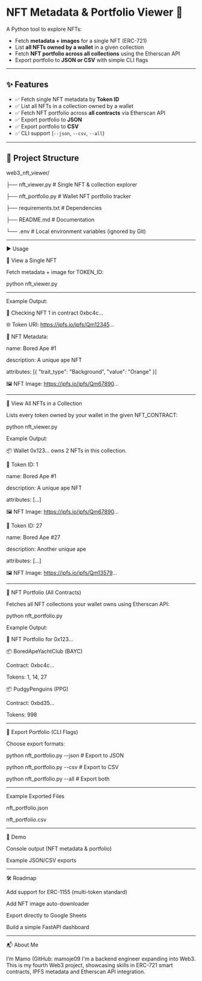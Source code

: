 # NFT Metadata & Portfolio Viewer 🎨  

A Python tool to explore NFTs:  
- Fetch **metadata + images** for a single NFT (ERC-721)  
- List **all NFTs owned by a wallet** in a given collection  
- Fetch **NFT portfolio across all collections** using the Etherscan API  
- Export portfolio to **JSON or CSV** with simple CLI flags  

---

## ✨ Features
- ✅ Fetch single NFT metadata by **Token ID**  
- ✅ List all NFTs in a collection owned by a wallet  
- ✅ Fetch NFT portfolio across **all contracts** via Etherscan API  
- ✅ Export portfolio to **JSON**  
- ✅ Export portfolio to **CSV**  
- ✅ CLI support (`--json`, `--csv`, `--all`)  

---

## 📂 Project Structure

web3_nft_viewer/

├── nft_viewer.py # Single NFT & collection explorer

├── nft_portfolio.py # Wallet NFT portfolio tracker

├── requirements.txt # Dependencies

├── README.md # Documentation
 
└── .env # Local environment variables (ignored by Git)

---

▶️ Usage


🔹 View a Single NFT

Fetch metadata + image for TOKEN_ID:

python nft_viewer.py

---

Example Output:

🔎 Checking NFT 1 in contract 0xbc4c...

🌐 Token URI: https://ipfs.io/ipfs/Qm12345...

📜 NFT Metadata:

   name: Bored Ape #1
   
   description: A unique ape NFT
   
   attributes: [{ "trait_type": "Background", "value": "Orange" }]
   
🖼️ NFT Image: https://ipfs.io/ipfs/Qm67890...


---

🔹 View All NFTs in a Collection

Lists every token owned by your wallet in the given NFT_CONTRACT:

python nft_viewer.py


Example Output:

📦 Wallet 0x123... owns 2 NFTs in this collection.

🔎 Token ID: 1

   name: Bored Ape #1
   
   description: A unique ape NFT
   
   attributes: [...]
   
🖼️ NFT Image: https://ipfs.io/ipfs/Qm67890...

🔎 Token ID: 27

   name: Bored Ape #27
   
   description: Another unique ape
   
   attributes: [...]
   
🖼️ NFT Image: https://ipfs.io/ipfs/Qm13579...


---

🔹 NFT Portfolio (All Contracts)

Fetches all NFT collections your wallet owns using Etherscan API:

python nft_portfolio.py


Example Output:

👛 NFT Portfolio for 0x123...

📦 BoredApeYachtClub (BAYC)

   Contract: 0xbc4c...
   
   Tokens: 1, 14, 27

📦 PudgyPenguins (PPG)

   Contract: 0xbd35...
   
   Tokens: 998

---

🔹 Export Portfolio (CLI Flags)

Choose export formats:

python nft_portfolio.py --json    # Export to JSON

python nft_portfolio.py --csv     # Export to CSV

python nft_portfolio.py --all     # Export both

---

Example Exported Files

nft_portfolio.json

nft_portfolio.csv

---

📸 Demo

Console output (NFT metadata & portfolio)

Example JSON/CSV exports

---

🛠 Roadmap

Add support for ERC-1155 (multi-token standard)

Add NFT image auto-downloader

Export directly to Google Sheets

Build a simple FastAPI dashboard

---

📬 About Me

I’m Mamo (GitHub: mamoje09
I'm a backend engineer expanding into Web3.
This is my fourth Web3 project, showcasing skills in ERC-721 smart contracts, IPFS metadata and Etherscan API integration.
